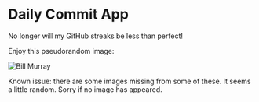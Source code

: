 Daily Commit App
================
No longer will my GitHub streaks be less than perfect!

Enjoy this pseudorandom image:

![Bill Murray](http://www.fillmurray.com/700/100 "Bill Murray")

Known issue: there are some images missing from some of these. It seems a little random. Sorry if no image has appeared.
